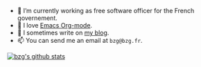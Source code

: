 - 🧢 I’m currently working as free software officer for the French governement.
- 🌱 I love [Emacs Org-mode](https://orgmode.org).
- 🤔 I sometimes write on [my blog](https://bzg.fr/en/).
- 📫 You can send me an email at `bzg@bzg.fr`.

[![bzg's github stats](https://github-readme-stats.vercel.app/api?username=bzg)](https://github.com/bzg/github-readme-stats)
